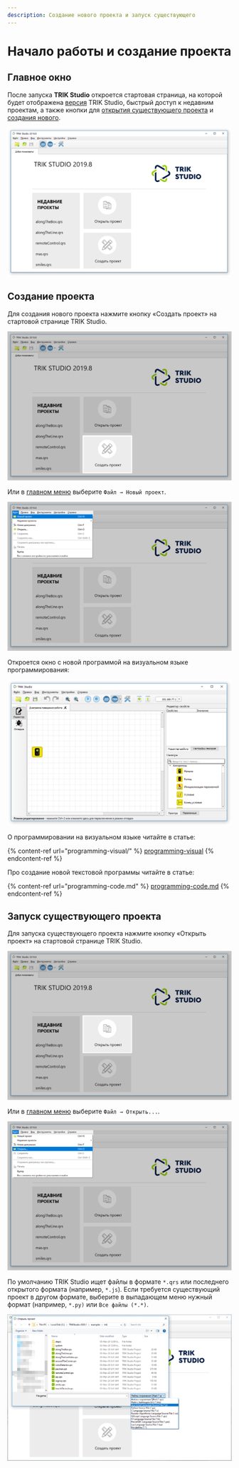```yaml
---
description: Создание нового проекта и запуск существующего
---
```


# Начало работы и создание проекта

## Главное окно

После запуска **TRIK Studio** откроется стартовая страница, на которой будет отображена [версия](about/version.md) TRIK Studio, быстрый доступ к недавним проектам, а также кнопки для [открытия существующего проекта](start.md#open-project) и [создания нового](start.md#new-project).

![Стартовая страница TRIK Studio](../.gitbook/assets/ts-main-window.png)

## Создание проекта <a href="#new-project" id="new-project"></a>

Для создания нового проекта нажмите кнопку «Создать проект» на стартовой странице TRIK Studio.

![](../.gitbook/assets/trik-studio-new.png)

Или в [главном меню](interface/main-menu.md) выберите `Файл → Новый проект`.&#x20;

![](../.gitbook/assets/trik-studio-new-from-menu.png)

Откроется окно с новой программой на визуальном языке программирования:

![](<../.gitbook/assets/ts-new-programm (1).png>)

О программировании на визуальном языке читайте в статье:

{% content-ref url="programming-visual/" %}
[programming-visual](programming-visual/)
{% endcontent-ref %}

Про создание новой текстовой программы читайте в статье:

{% content-ref url="programming-code.md" %}
[programming-code.md](programming-code.md)
{% endcontent-ref %}

## Запуск существующего проекта <a href="#open-project" id="open-project"></a>

Для запуска существующего проекта нажмите кнопку «Открыть проект» на стартовой странице TRIK Studio.

![](../.gitbook/assets/trik-studio-open.png)

Или в [главном меню](interface/main-menu.md) выберите `Файл → Открыть...`.&#x20;

![](../.gitbook/assets/trik-studio-open-from-menu.png)

По умолчанию TRIK Studio ищет файлы в формате `*.qrs` или последнего открытого формата (например, `*.js`). Если требуется существующий проект в другом формате, выберите в выпадающем меню нужный формат (например, `*.py)` или `Все файлы (*.*)`.

![](../.gitbook/assets/ts-open-file.png)
